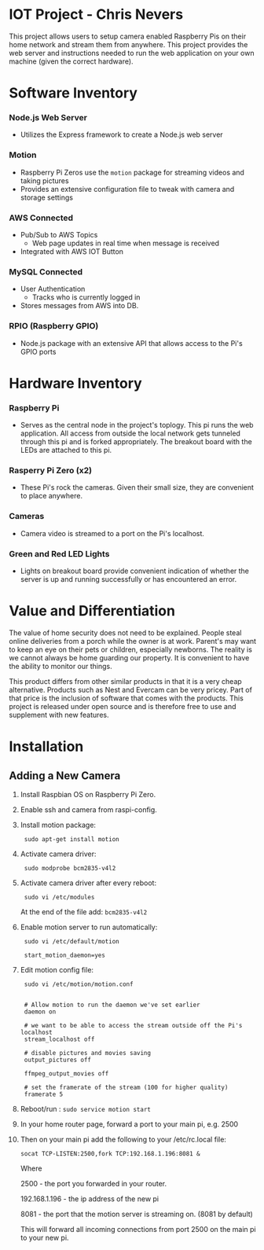 # IOT Project - Chris Nevers

This project allows users to setup camera enabled Raspberry Pis on their home network and stream them from anywhere. This project provides the web server and instructions needed to run the web application on your own machine (given the correct hardware).

# Software Inventory

### Node.js Web Server
- Utilizes the Express framework to create a Node.js web server
### Motion
- Raspberry Pi Zeros use the `motion` package for streaming videos
 and taking pictures
- Provides an extensive configuration file to tweak with camera and
storage settings
### AWS Connected
- Pub/Sub to AWS Topics
    - Web page updates in real time when message is received
- Integrated with AWS IOT Button
### MySQL Connected
- User Authentication
    - Tracks who is currently logged in
- Stores messages from AWS into DB.
### RPIO (Raspberry GPIO)
- Node.js package with an extensive API that allows access to the Pi's GPIO ports

# Hardware Inventory
### Raspberry Pi
- Serves as the central node in the project's toplogy. This pi runs the web application. All access from outside the local network gets tunneled through this pi and is forked appropriately. The breakout board with the LEDs are attached to this pi.
### Rasperry Pi Zero (x2)
- These Pi's rock the cameras. Given their small size, they are convenient to place anywhere. 
### Cameras
- Camera video is streamed to a port on the Pi's localhost.
### Green and Red LED Lights
- Lights on breakout board provide convenient indication of whether the server is up and running successfully or has encountered an error.

# Value and Differentiation
The value of home security does not need to be explained. People steal online deliveries from a porch while the owner is at work. Parent's may want to keep an eye on their pets or children, especially newborns. The reality is we cannot always be home guarding our property. It is convenient to have the ability to monitor our things. 

This product differs from other similar products in that it is a very cheap alternative. Products such as Nest and Evercam can be very pricey. Part of that price is the inclusion of software that comes with the products. This project is released under open source and is therefore free to use and supplement with new features. 

# Installation

## Adding a New Camera

1. Install Raspbian OS on Raspberry Pi Zero.
2. Enable ssh and camera from raspi-config.
3. Install motion package:

        sudo apt-get install motion
4. Activate camera driver:

        sudo modprobe bcm2835-v4l2
5. Activate camera driver after every reboot:

        sudo vi /etc/modules
    At the end of the file add: `bcm2835-v4l2`
6. Enable motion server to run automatically:
        
        sudo vi /etc/default/motion

        start_motion_daemon=yes
7. Edit motion config file:

        sudo vi /etc/motion/motion.conf


        # Allow motion to run the daemon we've set earlier
        daemon on

        # we want to be able to access the stream outside off the Pi's localhost
        stream_localhost off

        # disable pictures and movies saving
        output_pictures off 
    
        ffmpeg_output_movies off

        # set the framerate of the stream (100 for higher quality)
        framerate 5
8. Reboot/run : `sudo service motion start`
9. In your home router page, forward a port to your main pi, e.g. 2500
10. Then on your main pi add the following to your /etc/rc.local file:

        socat TCP-LISTEN:2500,fork TCP:192.168.1.196:8081 &
    
    Where 

    2500 - the port you forwarded in your router.

    192.168.1.196 - the ip address of the new pi

    8081 - the port that the motion server is streaming on. (8081 by default)

    This will forward all incoming connections from port 2500 on the main pi to your new pi.
